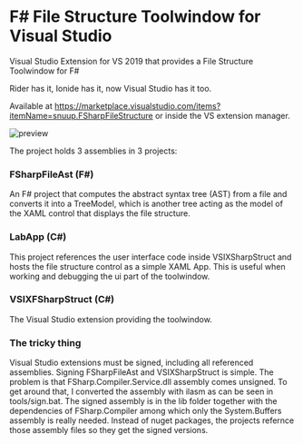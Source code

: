 # F# File Structure Toolwindow for Visual Studio
Visual Studio Extension for VS 2019 that provides a File Structure Toolwindow for F#

Rider has it, Ionide has it, now Visual Studio has it too.

Available at https://marketplace.visualstudio.com/items?itemName=snuup.FSharpFileStructure or inside the VS extension manager.

![preview](https://github.com/snuup/FSharp-File-Structure-for-Visual-Studio/blob/master/preview.PNG)

The project holds 3 assemblies in 3 projects:

### FSharpFileAst (F#)
An F# project that computes the abstract syntax tree (AST) from a file and converts it into a TreeModel, which is another tree acting as the model of the XAML control that displays the file structure.

### LabApp (C#)
This project references the user interface code inside VSIXSharpStruct and hosts the file structure control as a simple XAML App. This is useful when working and debugging the ui part of the toolwindow.

### VSIXFSharpStruct (C#)
The Visual Studio extension providing the toolwindow.

### The tricky thing
Visual Studio extensions must be signed, including all referenced assemblies. Signing FSharpFileAst and VSIXSharpStruct is simple.
The problem is that FSharp.Compiler.Service.dll assembly comes unsigned. To get around that, I converted the assembly with ilasm as can be seen in tools/sign.bat. The signed assembly is in the lib folder together with the dependencies of FSharp.Compiler among which only the System.Buffers assembly is really needed. Instead of nuget packages, the projects refernce those assembly files so they get the signed versions.
